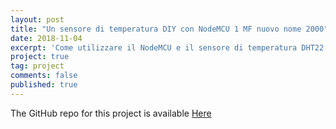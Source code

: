 ```yaml
---
layout: post
title: "Un sensore di temperatura DIY con NodeMCU 1 MF nuovo nome 2000"
date: 2018-11-04
excerpt: 'Come utilizzare il NodeMCU e il sensore di temperatura DHT22 per creare una "stazione meteo" fatta in casa integrandola anche con Domoticz e Homebridge.'
project: true
tag: project
comments: false
published: true
---
```


The GitHub repo for this project is available [Here](https://github.com/lucacorbucci/NodeMCUScript)
